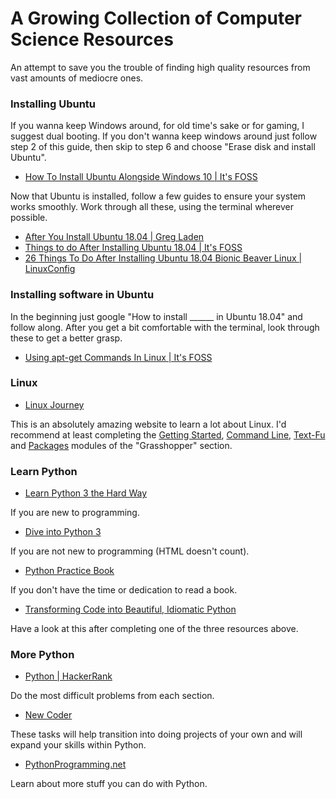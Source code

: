 # A Growing Collection of Computer Science Resources
An attempt to save you the trouble of finding high quality resources from vast amounts of mediocre ones.

### Installing Ubuntu
If you wanna keep Windows around, for old time's sake or for gaming, I suggest dual booting. If you don't wanna keep windows around just follow step 2 of this guide, then skip to step 6 and choose "Erase disk and install Ubuntu".

- [How To Install Ubuntu Alongside Windows 10 | It's FOSS](https://itsfoss.com/install-ubuntu-1404-dual-boot-mode-windows-8-81-uefi/)

Now that Ubuntu is installed, follow a few guides to ensure your system works smoothly. Work through all these, using the terminal wherever possible.
- [After You Install Ubuntu 18.04 | Greg Laden](http://gregladen.com/blog/2018/05/20/after-you-install-ubuntu-18-04-bionic-beaver/)
- [Things to do After Installing Ubuntu 18.04 | It's FOSS](https://itsfoss.com/things-to-do-after-installing-ubuntu-18-04/)
- [26 Things To Do After Installing Ubuntu 18.04 Bionic Beaver Linux | LinuxConfig](https://linuxconfig.org/things-to-do-after-installing-ubuntu-18-04-bionic-beaver-linux)

### Installing software in Ubuntu
In the beginning just google "How to install ______ in Ubuntu 18.04" and follow along. After you get a bit comfortable with the terminal, look through these to get a better grasp.
- [Using apt-get Commands In Linux | It's FOSS](https://itsfoss.com/apt-get-linux-guide/)

### Linux
- [Linux Journey](https://linuxjourney.com/)

This is an absolutely amazing website to learn a lot about Linux. I'd recommend at least completing the [Getting Started](https://linuxjourney.com/lesson/linux-history), [Command Line](https://linuxjourney.com/lesson/the-shell), [Text-Fu](https://linuxjourney.com/lesson/stdout-standard-out-redirect) and [Packages](https://linuxjourney.com/lesson/software-distribution) modules of the "Grasshopper" section.

### Learn Python
- [Learn Python 3 the Hard Way](https://learnpythonthehardway.org/)

If you are new to programming.
- [Dive into Python 3](http://www.diveintopython3.net/)

If you are not new to programming (HTML doesn't count).
- [Python Practice Book](https://anandology.com/python-practice-book/index.html)

If you don't have the time or dedication to read a book.
- [Transforming Code into Beautiful, Idiomatic Python](https://github.com/JeffPaine/beautiful_idiomatic_python)

Have a look at this after completing one of the three resources above.
### More Python
- [Python | HackerRank](https://www.hackerrank.com/domains/python)

Do the most difficult problems from each section.
- [New Coder](http://newcoder.io/)

These tasks will help transition into doing projects of your own and will expand your skills within Python.

- [PythonProgramming.net](https://pythonprogramming.net/)

Learn about more stuff you can do with Python.
